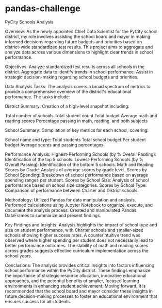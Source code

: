 # pandas-challenge

PyCity Schools Analysis

Overview:
As the newly appointed Chief Data Scientist for the PyCity school district, my role involves assisting the school board and mayor in making informed decisions regarding future budgets and priorities based on district-wide standardized test results. This project aims to aggregate and analyze data across various dimensions to highlight clear trends in school performance.

Objectives:
Analyze standardized test results across all schools in the district.
Aggregate data to identify trends in school performance.
Assist in strategic decision-making regarding school budgets and priorities.

Data Analysis Tasks:
The analysis covers a broad spectrum of metrics to provide a comprehensive overview of the district's educational performance. The tasks include:

District Summary:
Creation of a high-level snapshot including:

Total number of schools
Total student count
Total budget
Average math and reading scores
Percentage passing in math, reading, and both subjects

School Summary:
Compilation of key metrics for each school, covering:

School name and type:
Total students
Total school budget
Per student budget
Average scores and passing percentages

Performance Analysis:
Highest-Performing Schools (by % Overall Passing): Identification of the top 5 schools.
Lowest-Performing Schools (by % Overall Passing): Identification of the bottom 5 schools.
Math and Reading Scores by Grade: Analysis of average scores by grade level.
Scores by School Spending: Breakdown of school performance based on average spending ranges per student.
Scores by School Size: Analysis of school performance based on school size categories.
Scores by School Type: Comparison of performance between Charter and District schools.

Methodology:
Utilized Pandas for data manipulation and analysis.
Performed calculations using Jupyter Notebook to organize, execute, and document the analysis process.
Created and manipulated Pandas DataFrames to summarize and present findings.

Key Findings and Insights:
Analysis highlights the impact of school type and size on student performance, with Charter schools and smaller-sized schools showing higher success rates.
A counterintuitive trend was observed where higher spending per student does not necessarily lead to better performance outcomes.
The stability of math and reading scores across grades suggests effective curriculum implementation across the school years.

Conclusions:
The analysis provides critical insights into factors influencing school performance within the PyCity district. These findings emphasize the importance of strategic resource allocation, innovative educational approaches, and the potential benefits of smaller, focused learning environments in enhancing student achievement. Moving forward, it is recommended that the school board and mayor consider these insights in future decision-making processes to foster an educational environment that ensures success for all students.
